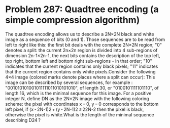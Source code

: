 # Problem 287: Quadtree encoding (a simple compression algorithm)
The quadtree encoding allows us to describe a 2N×2N black and white
image as a sequence of bits (0 and 1). Those sequences are to be read
from left to right like this: the first bit deals with the complete
2N×2N region; "0" denotes a split: the current 2n×2n region is divided
into 4 sub-regions of dimension 2n-1×2n-1, the next bits contains the
description of the top left, top right, bottom left and bottom right
sub-regions - in that order; "10" indicates that the current region
contains only black pixels; "11" indicates that the current region
contains only white pixels.Consider the following 4×4 image (colored
marks denote places where a split can occur): This image can be
described by several sequences, for example :
"001010101001011111011010101010", of length 30, or "0100101111101110",
of length 16, which is the minimal sequence for this image. For a
positive integer N, define DN as the 2N×2N image with the following
coloring scheme: the pixel with coordinates x = 0, y = 0 corresponds to
the bottom left pixel, if (x - 2N-1)2 + (y - 2N-1)2 ≤ 22N-2 then the
pixel is black, otherwise the pixel is white.What is the length of the
minimal sequence describing D24 ?
